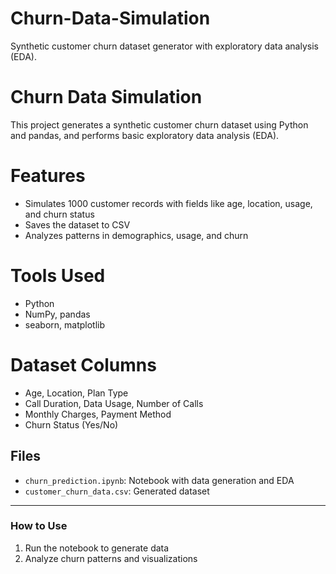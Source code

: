 # Churn-Data-Simulation
Synthetic customer churn dataset generator with exploratory data analysis (EDA).
# Churn Data Simulation 

This project generates a synthetic customer churn dataset using Python and pandas, and performs basic exploratory data analysis (EDA).

# Features
- Simulates 1000 customer records with fields like age, location, usage, and churn status
- Saves the dataset to CSV
- Analyzes patterns in demographics, usage, and churn

# Tools Used
- Python
- NumPy, pandas
- seaborn, matplotlib

# Dataset Columns
- Age, Location, Plan Type
- Call Duration, Data Usage, Number of Calls
- Monthly Charges, Payment Method
- Churn Status (Yes/No)

## Files
- `churn_prediction.ipynb`: Notebook with data generation and EDA
- `customer_churn_data.csv`: Generated dataset

---

###  How to Use
1. Run the notebook to generate data
2. Analyze churn patterns and visualizations
